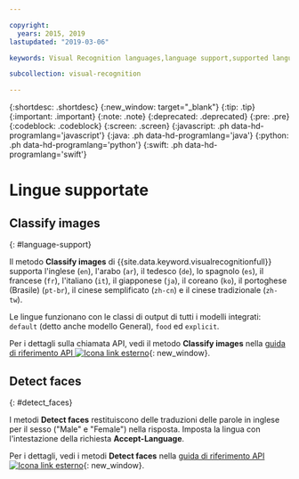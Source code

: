 ```yaml
---

copyright:
  years: 2015, 2019
lastupdated: "2019-03-06"

keywords: Visual Recognition languages,language support,supported languages

subcollection: visual-recognition

---
```


{:shortdesc: .shortdesc}
{:new_window: target="_blank"}
{:tip: .tip}
{:important: .important}
{:note: .note}
{:deprecated: .deprecated}
{:pre: .pre}
{:codeblock: .codeblock}
{:screen: .screen}
{:javascript: .ph data-hd-programlang='javascript'}
{:java: .ph data-hd-programlang='java'}
{:python: .ph data-hd-programlang='python'}
{:swift: .ph data-hd-programlang='swift'}

# Lingue supportate

## Classify images
{: #language-support}

Il metodo **Classify images** di {{site.data.keyword.visualrecognitionfull}} supporta l'inglese (`en`), l'arabo (`ar`), il tedesco (`de`), lo spagnolo (`es`), il francese (`fr`), l'italiano (`it`), il giapponese (`ja`), il coreano (`ko`), il portoghese (Brasile) (`pt-br`), il cinese semplificato (`zh-cn`) e il cinese tradizionale (`zh-tw`).

Le lingue funzionano con le classi di output di tutti i modelli integrati: `default` (detto anche modello General), `food` ed `explicit`.

Per i dettagli sulla chiamata API, vedi il metodo **Classify images** nella [guida di riferimento API ![Icona link esterno](../../icons/launch-glyph.svg "Icona link esterno")](https://{DomainName}/apidocs/visual-recognition/#classify-images){: new_window}.

## Detect faces
{: #detect_faces}

I metodi **Detect faces** restituiscono delle traduzioni delle parole in inglese per il sesso ("Male" e "Female") nella risposta. Imposta la lingua con l'intestazione della richiesta **Accept-Language**.

Per i dettagli, vedi i metodi **Detect faces** nella [guida di riferimento API ![Icona link esterno](../../icons/launch-glyph.svg "Icona link esterno")](https://{DomainName}/apidocs/visual-recognition/#detect-faces-in-images){: new_window}.
